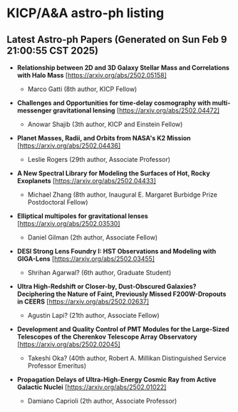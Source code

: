 # KICP/A&A astro-ph listing

## Latest Astro-ph Papers (Generated on Sun Feb  9 21:00:55 CST 2025)

- **Relationship between 2D and 3D Galaxy Stellar Mass and Correlations with Halo Mass**
[https://arxiv.org/abs/2502.05158]
  + Marco Gatti (8th author, KICP Fellow)

- **Challenges and Opportunities for time-delay cosmography with multi-messenger gravitational lensing**
[https://arxiv.org/abs/2502.04472]
  + Anowar Shajib (3th author, KICP and Einstein Fellow)

- **Planet Masses, Radii, and Orbits from NASA's K2 Mission**
[https://arxiv.org/abs/2502.04436]
  + Leslie Rogers (29th author, Associate Professor)

- **A New Spectral Library for Modeling the Surfaces of Hot, Rocky Exoplanets**
[https://arxiv.org/abs/2502.04433]
  + Michael Zhang (8th author, Inaugural E. Margaret Burbidge Prize Postdoctoral Fellow)

- **Elliptical multipoles for gravitational lenses**
[https://arxiv.org/abs/2502.03530]
  + Daniel Gilman (2th author, Associate Fellow)

- **DESI Strong Lens Foundry I: HST Observations and Modeling with GIGA-Lens**
[https://arxiv.org/abs/2502.03455]
  + Shrihan Agarwal? (6th author, Graduate Student)

- **Ultra High-Redshift or Closer-by, Dust-Obscured Galaxies? Deciphering the Nature of Faint, Previously Missed F200W-Dropouts in CEERS**
[https://arxiv.org/abs/2502.02637]
  + Agustin Lapi? (21th author, Associate Fellow)

- **Development and Quality Control of PMT Modules for the Large-Sized Telescopes of the Cherenkov Telescope Array Observatory**
[https://arxiv.org/abs/2502.02045]
  + Takeshi Oka? (40th author, Robert A. Millikan Distinguished Service Professor Emeritus)

- **Propagation Delays of Ultra-High-Energy Cosmic Ray from Active Galactic Nuclei**
[https://arxiv.org/abs/2502.01022]
  + Damiano Caprioli (2th author, Associate Professor)

